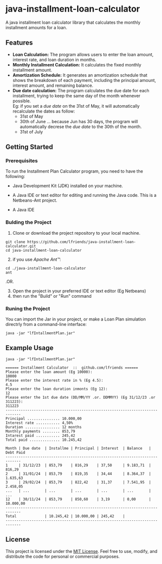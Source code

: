 # java-installment-loan-calculator
A java installment loan calculator library
that calculates the monthly installment amounts for a loan.


## Features

- **Loan Calculation:** The program allows users to enter the loan amount, interest rate, and loan duration in months.
- **Monthly Installment Calculation:** It calculates the fixed monthly installment amount.
- **Amortization Schedule:** It generates an amortization schedule that shows the breakdown of each payment, including the principal amount, interest amount, and remaining balance.
- **Due date calculation:** The program calculates the due date for each installment, trying to keep the same day of the month whenever possible. <br>Eg: if you set a *due date* on the 31st of May, it will automatically recalculate the dates as follow:
    - 31st of May
    - 30th of June ... because Jun has 30 days, the program will automatically decrese the *due date* to the 30th of the month.
    - 31st of July


## Getting Started

### Prerequisites

To run the Installment Plan Calculator program, you need to have the following:

- Java Development Kit (JDK) installed on your machine.
- A Java IDE or text editor for editing and running the Java code. 
This is a Netbeans-Ant project.

- A Java IDE 

### Bulding the Project

1. Clone or download the project repository to your local machine.
```shell
git clone https://github.com/lfriends/java-installment-loan-calculator.git
cd java-installment-loan-calculator
```
2. if you use *Apache Ant™*: 
```shell
cd ./java-installment-loan-calculator
ant
```
.OR.

3. Open the project in your preferred IDE or text editor (Eg Netbeans)
3. then run the "Build" or "Run" command


### Runing the Project

You can import the Jar in your project, or make a Loan Plan simulation directrly from a command-line interface:
```shell
java -jar "lfIntallmentPlan.jar"
```


## Example Usage

```shell
java -jar "lfIntallmentPlan.jar"

====== Installment Calculator  ::  github.com/lfriends ======
Please enter the loan amount (Eg 10000):
10000
Please enter the interest rate in % (Eg 4.5):
4.5
Please enter the loan duration inmonts (Eg 12):
12
Please enter the 1st due date (DD/MM/YY .or. DDMMYY) (Eg 31/12/23 .or 311223):
311223
-----------------------------------------------------------------------------
Principal ............... 10.000,00
Interest rate ........... 4,50%
Duration ................ 12 months
Monthly payments ........ 853,79
Intarest paid ........... 245,42
Total paid .............. 10.245,42

Month | Due date  | Installme | Principal | Interest  | Balance   | Debt Paid 
-----------------------------------------------------------------------------
1     | 31/12/23  | 853,79    | 816,29    | 37,50     | 9.183,71  | 816,29    
2     | 31/01/24  | 853,79    | 819,35    | 34,44     | 8.364,37  | 1.635,63  
3     | 29/02/24  | 853,79    | 822,42    | 31,37     | 7.541,95  | 2.458,05  
...   | ...       | ...       | ...       | ...       | ...       | ...       
12    | 30/11/24  | 853,79    | 850,60    | 3,19      | 0,00      | 10.000,00 
-----------------------------------------------------------------------------
Total             | 10.245,42 | 10.000,00 | 245,42    |                      
-----------------------------------------------------------------------------
```


## License

This project is licensed under the [MIT License](LICENSE). Feel free to use, modify, and distribute the code for personal or commercial purposes.


